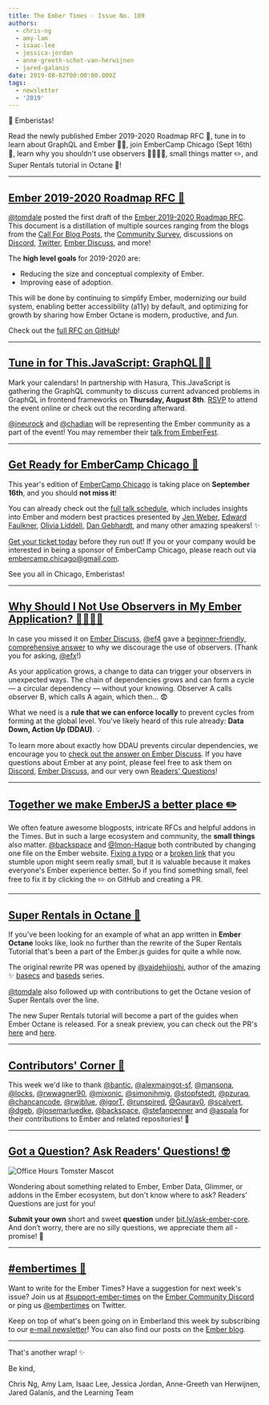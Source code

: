 ```yaml
---
title: The Ember Times - Issue No. 109
authors:
  - chris-ng
  - amy-lam
  - isaac-lee
  - jessica-jordan
  - anne-greeth-schot-van-herwijnen
  - jared-galanis
date: 2019-08-02T00:00:00.000Z
tags:
  - newsletter
  - '2019'
---
```



🙌 Emberistas!

Read the newly published Ember 2019-2020 Roadmap RFC 🐹,
tune in to learn about GraphQL and Ember 👨‍💻,
join EmberCamp Chicago (Sept 16th) 🍕,
learn why you shouldn't use observers 🙋‍♀️🙋‍♂️,
small things matter ✏️,
and Super Rentals tutorial in Octane 🚀!

<!-- READMORE -->

---

## [Ember 2019-2020 Roadmap RFC 🐹](https://twitter.com/tomdale/status/1155909868907311110)

[@tomdale](https://github.com/tomdale) posted the first draft of the [Ember 2019-2020 Roadmap RFC](https://github.com/emberjs/rfcs/pull/519). This document is a distillation of multiple sources ranging from the blogs from the [Call For Blog Posts](https://blog.emberjs.com/2019/05/20/ember-2019-roadmap-call-for-posts.html), the [Community Survey](https://emberjs.com/ember-community-survey-2019/), discussions on [Discord](https://discordapp.com/invite/emberjs), [Twitter](https://twitter.com/hashtag/emberjs2019), [Ember Discuss](https://discuss.emberjs.com/), and more!

The **high level goals** for 2019-2020 are:

* Reducing the size and conceptual complexity of Ember.
* Improving ease of adoption.

This will be done by continuing to simplify Ember, modernizing our build system, enabling better accessibility (a11y) by default, and optimizing for growth by sharing how Ember Octane is modern, productive, and _fun_.

Check out the [full RFC on GitHub](https://github.com/emberjs/rfcs/pull/519)!

---

## [Tune in for This.JavaScript: GraphQL👨‍💻](https://www.thisdot.co/events/graphql-contributor-days-frameworks-edition)

 Mark your calendars! In partnership with Hasura, This.JavaScript is gathering the GraphQL community to discuss current advanced problems in GraphQL in frontend frameworks on **Thursday, August 8th**. [RSVP](https://www.thisdot.co/events/graphql-contributor-days-frameworks-edition) to attend the event online or check out the recording afterward.

 [@jneurock](https://github.com/jneurock) and [@chadian](https://github.com/chadian) will be representing the Ember community as a part of the event! You may remember their [talk from EmberFest](https://www.youtube.com/watch?v=kgfBexYbM68).

---

## [Get Ready for EmberCamp Chicago 🍕](http://embercamp.com/)

This year's edition of [EmberCamp Chicago](http://embercamp.com/) is taking place on **September 16th**, and you should **not miss it**!

You can already check out the [full talk schedule](http://embercamp.com/speakers), which includes insights into Ember and modern best practices presented by [Jen Weber](https://twitter.com/jwwweber), [Edward Faulkner](https://twitter.com/eaf4), [Olivia Liddell](https://twitter.com/oliravi), [Dan Gebhardt](https://twitter.com/dgeb), and many other amazing speakers! ✨

[Get your ticket today](https://www.eventbrite.com/e/embercamp-chicago-2019-registration-63595006376) before they run out! If you or your company would be interested in being a sponsor of EmberCamp Chicago, please reach out via [embercamp.chicago@gmail.com](mailto:embercamp.chicago@gmail.com).

See you all in Chicago, Emberistas!

---

## [Why Should I Not Use Observers in My Ember Application? 🙋‍♀️🙋‍♂️](https://discuss.emberjs.com/t/why-should-i-not-use-observers-in-my-ember-application/16868/3)

In case you missed it on [Ember Discuss](https://discuss.emberjs.com/), [@ef4](https://github.com/ef4) gave a [beginner-friendly, comprehensive answer](https://discuss.emberjs.com/t/why-should-i-not-use-observers-in-my-ember-application/16868/3) to why we discourage the use of observers. (Thank you for asking, [@efx](https://github.com/efx)!)

As your application grows, a change to data can trigger your observers in unexpected ways. The chain of dependencies grows and can form a cycle — a circular dependency — without your knowing. Observer A calls observer B, which calls A again, which then... 😨

What we need is a **rule that we can enforce locally** to prevent cycles from forming at the global level. You've likely heard of this rule already: **Data Down, Action Up (DDAU)**. 💡

To learn more about exactly how DDAU prevents circular dependencies, we encourage you to [check out the answer on Ember Discuss](https://discuss.emberjs.com/t/why-should-i-not-use-observers-in-my-ember-application/16868/3). If you have questions about Ember at any point, please feel free to ask them on [Discord](https://discordapp.com/invite/zT3asNS), [Ember Discuss](https://discuss.emberjs.com/), and our very own [Readers' Questions](https://docs.google.com/forms/d/e/1FAIpQLScqu7Lw_9cIkRtAiXKitgkAo4xX_pV1pdCfMJgIr6Py1V-9Og/viewform)!

---

## [Together we make EmberJS a better place ✏️](https://github.com/ember-learn/ember-website/pull/373)

We often feature awesome blogposts, intricate RFCs and helpful addons in the Times. But in such a large ecosystem and community, the **small things** also matter. [@backspace](https://github.com/backspace) and [@Imon-Haque](https://github.com/Imon-Haque) both contributed by changing one file on the Ember website. [Fixing a typo](https://github.com/ember-learn/guides-source/pull/919) or a [broken link](https://github.com/ember-learn/ember-website/pull/373) that you stumble upon might seem really small, but it is valuable because it makes everyone's Ember experience better. So if you find something small, feel free to fix it by clicking the ✏️ on GitHub and creating a PR.

---

## [Super Rentals in Octane 🚀](https://github.com/ember-learn/super-rentals/pull/127)

If you've been looking for an example of what an app written in **Ember Octane** looks like, look no further than the rewrite of the Super Rentals Tutorial that's been a part of the Ember.js guides for quite a while now.

The original rewrite PR was opened by [@vaidehijoshi](https://github.com/vaidehijoshi), author of the amazing ✨ [basecs](https://github.com/vaidehijoshi/basecs-series) and [baseds](https://github.com/vaidehijoshi/baseds-series) series.

[@tomdale](https://github.com/tomdale) also followed up with contributions to get the Octane vesion of Super Rentals over the line.

The new Super Rentals tutorial will become a part of the guides when Ember Octane is released. For a sneak preview, you can check out the PR's [here](https://github.com/ember-learn/super-rentals/pull/127) and [here](https://github.com/ember-learn/super-rentals/pull/129).

---

## [Contributors' Corner 👏](https://guides.emberjs.com/release/contributing/repositories/)

<p>This week we'd like to thank <a href="https://github.com/bantic" target="gh-user">@bantic</a>, <a href="https://github.com/alexmaingot-sf" target="gh-user">@alexmaingot-sf</a>, <a href="https://github.com/mansona" target="gh-user">@mansona</a>, <a href="https://github.com/locks" target="gh-user">@locks</a>, <a href="https://github.com/rwwagner90" target="gh-user">@rwwagner90</a>, <a href="https://github.com/mixonic" target="gh-user">@mixonic</a>, <a href="https://github.com/simonihmig" target="gh-user">@simonihmig</a>, <a href="https://github.com/stopfstedt" target="gh-user">@stopfstedt</a>, <a href="https://github.com/pzuraq" target="gh-user">@pzuraq</a>, <a href="https://github.com/chancancode" target="gh-user">@chancancode</a>, <a href="https://github.com/rwjblue" target="gh-user">@rwjblue</a>, <a href="https://github.com/igorT" target="gh-user">@igorT</a>, <a href="https://github.com/runspired" target="gh-user">@runspired</a>, <a href="https://github.com/Gaurav0" target="gh-user">@Gaurav0</a>, <a href="https://github.com/scalvert" target="gh-user">@scalvert</a>, <a href="https://github.com/dgeb" target="gh-user">@dgeb</a>, <a href="https://github.com/josemarluedke" target="gh-user">@josemarluedke</a>, <a href="https://github.com/backspace" target="gh-user">@backspace</a>, <a href="https://github.com/stefanpenner" target="gh-user">@stefanpenner</a> and <a href="https://github.com/aspala" target="gh-user">@aspala</a> for their contributions to Ember and related repositories! 💖</p>

---

## [Got a Question? Ask Readers' Questions! 🤓](https://docs.google.com/forms/d/e/1FAIpQLScqu7Lw_9cIkRtAiXKitgkAo4xX_pV1pdCfMJgIr6Py1V-9Og/viewform)

<div class="blog-row">
  <img class="float-right small transparent padded" alt="Office Hours Tomster Mascot" title="Readers' Questions" src="/images/tomsters/officehours.png" />

  <p>Wondering about something related to Ember, Ember Data, Glimmer, or addons in the Ember ecosystem, but don't know where to ask? Readers’ Questions are just for you!</p>

<p><strong>Submit your own</strong> short and sweet <strong>question</strong> under <a href="https://bit.ly/ask-ember-core" target="rq">bit.ly/ask-ember-core</a>. And don’t worry, there are no silly questions, we appreciate them all - promise! 🤞</p>

</div>

---

## [#embertimes 📰](https://blog.emberjs.com/tags/newsletter.html)

Want to write for the Ember Times? Have a suggestion for next week's issue? Join us at [#support-ember-times](https://discordapp.com/channels/480462759797063690/485450546887786506) on the [Ember Community Discord](https://discordapp.com/invite/zT3asNS) or ping us [@embertimes](https://twitter.com/embertimes) on Twitter.

Keep on top of what's been going on in Emberland this week by subscribing to our [e-mail newsletter](https://the-emberjs-times.ongoodbits.com/)! You can also find our posts on the [Ember blog](https://emberjs.com/blog/tags/newsletter.html).

---

That's another wrap! ✨

Be kind,

Chris Ng, Amy Lam, Isaac Lee, Jessica Jordan, Anne-Greeth van Herwijnen, Jared Galanis, and the Learning Team
